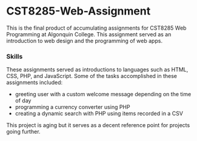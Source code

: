 # CST8285-Web-Assignment
This is the final product of accumulating assignments for CST8285 Web Programming at Algonquin College. 
This assignment served as an introduction to web design and the programming of web apps.

### Skills
These assignments served as introductions to languages such as HTML, CSS, PHP, and JavaScript. 
Some of the tasks accomplished in these assignments included:
- greeting user with a custom welcome message depending on the time of day
- programming a currency converter using PHP
- creating a dynamic search with PHP using items recorded in a CSV

This project is aging but it serves as a decent reference point for projects going further.
